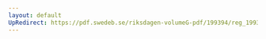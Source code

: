 ```yaml
---
layout: default
UpRedirect: https://pdf.swedeb.se/riksdagen-volumeG-pdf/199394/reg_199394_JoU/reg_199394_JoU_0008.pdf
---
```

